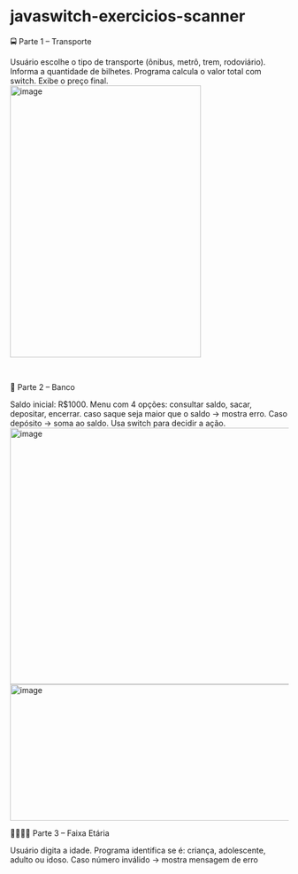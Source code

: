 # javaswitch-exercicios-scanner

🚍 Parte 1 – Transporte

Usuário escolhe o tipo de transporte (ônibus, metrô, trem, rodoviário).
Informa a quantidade de bilhetes.
Programa calcula o valor total com switch.
Exibe o preço final.
<br>
<img width="345" height="491" alt="image" src="https://github.com/user-attachments/assets/1b919b3a-a2fb-4b43-a310-1b147e23470e" />
<br>

<br>

🏦 Parte 2 – Banco

Saldo inicial: R$1000.
Menu com 4 opções: consultar saldo, sacar, depositar, encerrar.
caso saque seja maior que o saldo → mostra erro.
Caso depósito → soma ao saldo.
Usa switch para decidir a ação.
<br>
<img width="572" height="463" alt="image" src="https://github.com/user-attachments/assets/597c8523-00b6-479e-9e44-ab10170710a2" />
<br>
<img width="527" height="246" alt="image" src="https://github.com/user-attachments/assets/f4d18476-d669-42dd-a55a-fc9ec451850a" />
<br>

👶👦🧑👴 Parte 3 – Faixa Etária

Usuário digita a idade.
Programa identifica se é: criança, adolescente, adulto ou idoso.
Caso número inválido → mostra mensagem de erro
<br>

